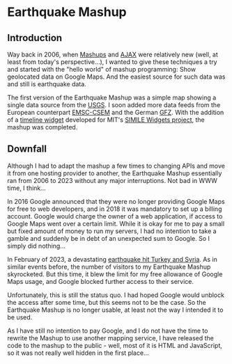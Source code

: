 # Earthquake Mashup

## Introduction

Way back in 2006, when
[Mashups](https://en.wikipedia.org/wiki/Mashup_(web_application_hybrid))
and [AJAX](https://en.wikipedia.org/wiki/Ajax_(programming)) were
relatively new (well, at least from today's perspective...), I wanted to
give these techniques a try and started with the "hello world" of mashup
programming: Show geolocated data on Google Maps. And the easiest source
for such data was and still is earthquake data.

The first version of the Earthquake Mashup was a simple map showing a
single data source from the [USGS](https://earthquake.usgs.gov/). I soon
added more data feeds from the European counterpart
[EMSC-CSEM](https://www.emsc-csem.org/) and the German
[GFZ](https://www.emsc-csem.org/). With the addition of a [timeline
widget](https://www.simile-widgets.org/timeline/) developed for MIT's
[SIMILE Widgets project](https://www.simile-widgets.org/), the mashup
was completed.

## Downfall

Although I had to adapt the mashup a few times to changing APIs and move
it from one hosting provider to another, the Earthquake Mashup
essentially ran from 2006 to 2023 without any major interruptions. Not
bad in WWW time, I think...

In 2016 Google announced that they were no longer providing Google Maps
for free to web developers, and in 2018 it was mandatory to set up a
billing account. Google would charge the owner of a web application, if
access to Google Maps went over a certain limit. While it is okay for me
to pay a small but fixed amount of money to run my servers, I had no
intention to take a gamble and suddenly be in debt of an unexpected sum
to Google. So I simply did nothing...

In February of 2023, a devastating [earthquake hit Turkey and
Syria](https://en.wikipedia.org/wiki/2023_Turkey%E2%80%93Syria_earthquake). As
in similar events before, the number of visitors to my Earthquake Mashup
skyrocketed. But this time, it blew the limit for my free allowance of
Google Maps usage, and Google blocked further access to their service.

Unfortunately, this is still the status quo. I had hoped Google would
unblock the access after some time, but this seems not to be the
case. So the Earthquake Mashup is no longer usable, at least not the way
I intended it to be used.

As I have still no intention to pay Google, and I do not have the time
to rewrite the Mashup to use another mapping service, I have released
the code to the mashup to the public - well, most of it is HTML and
JavaScript, so it was not really well hidden in the first place...


